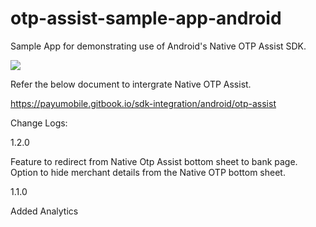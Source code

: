 # otp-assist-sample-app-android
 
Sample App for demonstrating use of Android's Native OTP Assist SDK.

![](https://media.giphy.com/media/QnKcp31bIgRgvP27Kb/giphy.gif)

Refer the below document to intergrate Native OTP Assist.

https://payumobile.gitbook.io/sdk-integration/android/otp-assist


Change Logs:

1.2.0

Feature to redirect from Native Otp Assist bottom sheet to bank page.
Option to hide merchant details from the Native OTP bottom sheet.



1.1.0

Added Analytics



